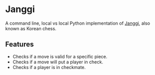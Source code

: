 # Janggi

A command line, local vs local Python implementation of [Janggi](https://en.wikipedia.org/wiki/Janggi), also known as Korean chess.

## Features

- Checks if a move is valid for a specific piece.
- Checks if a move will put a player in check.
- Checks if a player is in checkmate.
